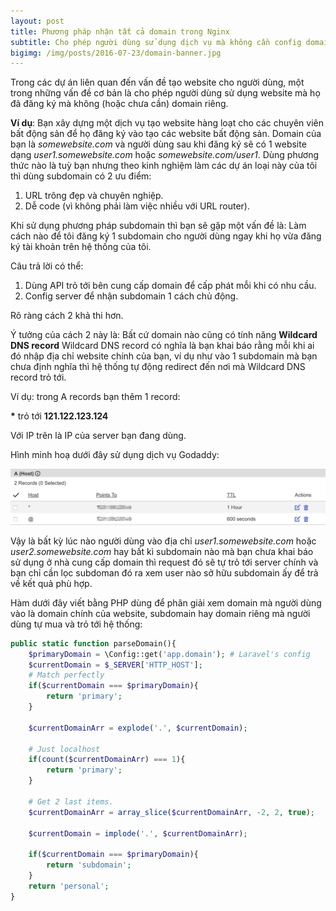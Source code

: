 ```yaml
---
layout: post
title: Phương pháp nhận tất cả domain trong Nginx
subtitle: Cho phép người dùng sử dụng dịch vụ mà không cần config domain
bigimg: /img/posts/2016-07-23/domain-banner.jpg
---
```


Trong các dự án liên quan đến vấn đề tạo website cho người dùng, một trong những vấn đề cơ bản là cho phép người dùng sử dụng website mà họ đã đăng ký mà không (hoặc chưa cần) domain riêng.

**Ví dụ**: Bạn xây dựng một dịch vụ tạo website hàng loạt cho các chuyên viên bất động sản để họ đăng ký vào tạo các website bất động sản. Domain của bạn là _somewebsite.com_ và người dùng sau khi đăng ký sẽ có 1 website dạng _user1.somewebsite.com_ hoặc _somewebsite.com/user1_. Dùng phương thức nào là tuỳ bạn nhưng theo kinh nghiệm làm các dự án loại này của tôi thì dùng subdomain có 2 ưu điểm:

1. URL trông đẹp và chuyên nghiệp.
2. Dễ code (vì không phải làm việc nhiều với URL router).

Khi sử dụng phương pháp subdomain thì bạn sẽ gặp một vấn đề là: Làm cách nào để tôi đăng ký 1 subdomain cho người dùng ngay khi họ vừa đăng ký tài khoản trên hệ thống của tôi.

Câu trả lời có thể:

1. Dùng API trỏ tới bên cung cấp domain để cấp phát mỗi khi có nhu cầu.
2. Config server để nhận subdomain 1 cách chủ động.

Rõ ràng cách 2 khả thi hơn.

Ý tưởng của cách 2 này là: Bất cứ domain nào cũng có tính năng **Wildcard DNS record**
Wildcard DNS record có nghĩa là bạn khai báo rằng mỗi khi ai đó nhập địa chỉ website chính của bạn, ví dụ như vào 1 subdomain mà bạn chưa định nghĩa thì hệ thống tự động redirect đến nơi mà Wildcard DNS record trỏ tới.

Ví dụ: trong A records bạn thêm 1 record:

**\*** trỏ tới **121.122.123.124**

Với IP trên là IP của server bạn đang dùng.

Hình minh hoạ dưới đây sử dụng dịch vụ Godaddy:

![A record wildcard](/img/posts/2016-07-23/a-record-wildcard.jpg)

Vậy là bất kỳ lúc nào người dùng vào địa chỉ _user1.somewebsite.com_ hoặc _user2.somewebsite.com_ hay bất kì subdomain nào mà bạn chưa khai báo sử dụng ở nhà cung cấp domain thì request đó sẽ tự trỏ tới server chính và bạn chỉ cần lọc subdoman đó ra xem user nào sở hữu subdomain ấy để trả về kết quả phù hợp.

Hàm dưới đây viết bằng PHP dùng để phân giải xem domain mà người dùng vào là domain chính của website, subdomain hay domain riêng mà người dùng tự mua và trỏ tới hệ thống:

```php
public static function parseDomain(){
    $primaryDomain = \Config::get('app.domain'); # Laravel's config
    $currentDomain = $_SERVER['HTTP_HOST'];
    # Match perfectly
    if($currentDomain === $primaryDomain){
        return 'primary';
    }

    $currentDomainArr = explode('.', $currentDomain);

    # Just localhost
    if(count($currentDomainArr) === 1){
        return 'primary';
    }

    # Get 2 last items.
    $currentDomainArr = array_slice($currentDomainArr, -2, 2, true);

    $currentDomain = implode('.', $currentDomainArr);

    if($currentDomain === $primaryDomain){
        return 'subdomain';
    }
    return 'personal';
}
```

